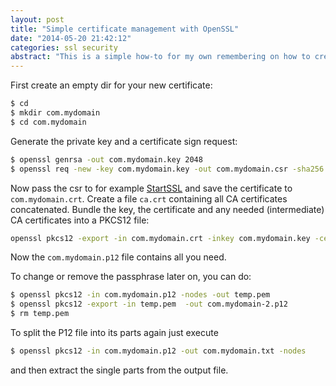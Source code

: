 ```yaml
---
layout: post
title: "Simple certificate management with OpenSSL"
date: "2014-05-20 21:42:12"
categories: ssl security
abstract: "This is a simple how-to for my own remembering on how to create and package a fresh SSL certificate."
---
```


First create an empty dir for your new certificate:

``` bash
$ cd
$ mkdir com.mydomain
$ cd com.mydomain
```

Generate the private key and a certificate sign request:

``` bash
$ openssl genrsa -out com.mydomain.key 2048
$ openssl req -new -key com.mydomain.key -out com.mydomain.csr -sha256
```

Now pass the csr to for example [StartSSL](https://www.startssl.com/) and save the certificate to `com.mydomain.crt`. Create a file `ca.crt` containing all CA certificates concatenated. Bundle the key, the certificate and any needed (intermediate) CA certificates into a PKCS12 file:

``` bash
openssl pkcs12 -export -in com.mydomain.crt -inkey com.mydomain.key -certfile ca.pem -name "mydomain.com" -out com.mydomain.p12
```

Now the `com.mydomain.p12` file contains all you need.

To change or remove the passphrase later on, you can do:

``` bash
$ openssl pkcs12 -in com.mydomain.p12 -nodes -out temp.pem
$ openssl pkcs12 -export -in temp.pem  -out com.mydomain-2.p12
$ rm temp.pem
```

To split the P12 file into its parts again just execute

``` bash
$ openssl pkcs12 -in com.mydomain.p12 -out com.mydomain.txt -nodes
```

and then extract the single parts from the output file.
